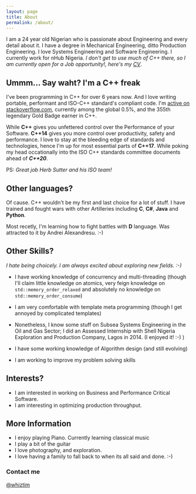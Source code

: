 ```yaml
---
layout: page
title: About
permalink: /about/
---
```


I am a 24 year old Nigerian who is passionate about Engineering and every detail about it. I have a degree in Mechanical Engineering, ditto Production Engineering. I love Systems Engineering and Software Engineering. 
I currently work for nHub Nigeria. *I don't get to use much of C++ there, so I am currently open for a Job opportunity!, here's my [CV](/cv)*. 

## Ummm... Say waht? I'm a C++ freak

I've been programming in C++ for over 6 years now. And I love writing portable, performant and ISO-C++ standard's compliant code. I'm [active on stackoverflow.com](http://stackoverflow.com/users/1621391/whiztim), currently among the global 0.5%, and the 355th legendary Gold Badge earner in C++. 

While **C++** gives you unfettered control over the Performance of your Software. **C++14** gives you more control over productivity, safety and performance. I love to stay at the bleeding edge of standards and technologies, hence I'm up for most essential parts of **C++17**. While poking my head occationally into the ISO C++ standards committee documents ahead of ***C++20***.

PS: *Great job Herb Sutter and his ISO team!*

## Other languages?

Of cause. C++ wouldn't be my first and last choice for a lot of stuff. I have trained and fought wars with other Artilleries including **C**, **C#**, **Java** and **Python**.

Most recetly, I'm learning how to fight battles with **D** language. Was attracted to it by Andrei Alexandresu. :-)

## Other Skills?

*I hate being choicely. I am always excited about exploring new fields. :-)*

- I have working knowledge of concurrency and multi-threading (though I'll claim little knowledge on atomics, very feign knowledge on `std::memory_order_relaxed` and absolutely no knowledge on `std::memory_order_consume`)

- I am very comfortable with template meta programming (though I get annoyed by complicated templates)

- Nonetheless, I know some stuff on Subsea Systems Engineering in the Oil and Gas Sector; I did an Assessed Internship with Shell Nigeria Exploration and Production Company, Lagos in 2014. (I enjoyed it! :-) )
- I have some working knowledge of Algorithm design (and still evolving)
- I am working to improve my problem solving skills

## Interests?

- I am interested in working on Business and Performance Critical Software.
- I am interesting in optimizing production throughput.

## More Information

- I enjoy playing Piano. Currently learning classical music
- I play a bit of the guitar
- I love photography, and exploration.
- I love having a family to fall back to when its all said and done. :-)

### Contact me

[@whiztim](mailto:whiztim@outlook.com)